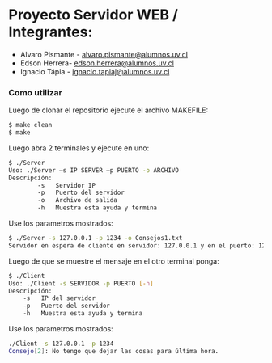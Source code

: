 # Proyecto Servidor WEB / Integrantes:

-   Alvaro Pismante - alvaro.pismante@alumnos.uv.cl
-   Edson Herrera- edson.herrera@alumnos.uv.cl
-   Ignacio Tápia - ignacio.tapiaj@alumnos.uv.cl

### Como utilizar

Luego de clonar el repositorio ejecute el archivo MAKEFILE:

```bash
$ make clean
$ make
```
Luego abra 2 terminales y ejecute en uno:

```bash
$ ./Server
Uso: ./Server –s IP SERVER –p PUERTO -o ARCHIVO
Descripción:
        -s   Servidor IP
        -p   Puerto del servidor
        -o   Archivo de salida
        -h   Muestra esta ayuda y termina
```
Use los parametros mostrados:

```bash
$ ./Server -s 127.0.0.1 -p 1234 -o Consejos1.txt
Servidor en espera de cliente en servidor: 127.0.0.1 y en el puerto: 1234
```
Luego de que se muestre el mensaje en el otro terminal ponga:

```bash
$ ./Client
Uso: ./Client -s SERVIDOR -p PUERTO [-h]
Descripción:
	-s   IP del servidor
	-p   Puerto del servidor
	-h   Muestra esta ayuda y termina
```

Use los parametros mostrados:

```bash
./Client -s 127.0.0.1 -p 1234
Consejo[2]: No tengo que dejar las cosas para última hora.
```